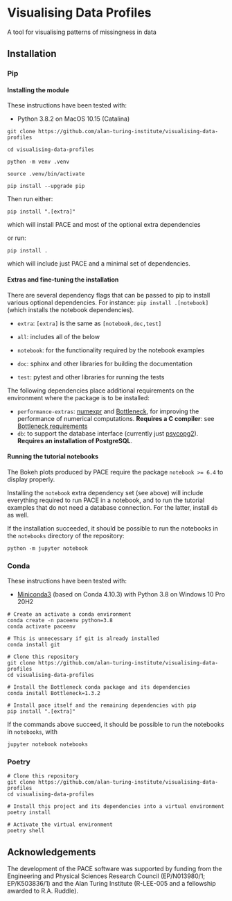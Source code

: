 # Visualising Data Profiles
A tool for visualising patterns of missingness in data

## Installation

### Pip

#### Installing the module

These instructions have been tested with:
- Python 3.8.2 on MacOS 10.15 (Catalina)

```
git clone https://github.com/alan-turing-institute/visualising-data-profiles

cd visualising-data-profiles

python -m venv .venv

source .venv/bin/activate

pip install --upgrade pip
```

Then run either:

```
pip install ".[extra]"
```
which will install PACE and most of the optional extra dependencies

or run:

```
pip install .
```

which will include just PACE and a minimal set of dependencies.


#### Extras and fine-tuning the installation

There are several dependency flags that can be passed to pip to install
various optional dependencies.  For instance: `pip install .[notebook]` (which installs the notebook dependencies).

 - `extra`: `[extra]` is the same as `[notebook,doc,test]`
 - `all`: includes all of the below

 - `notebook`: for the functionality required by the notebook examples
 - `doc`: sphinx and other libraries for building the documentation
 - `test`: pytest and other libraries for running the tests

The following dependencies place additional requirements on the environment where the package is to be installed:
 - `performance-extras`: [numexpr](https://numexpr.readthedocs.io/projects/NumExpr3/en/latest/) and [Bottleneck](https://bottleneck.readthedocs.io/en/latest/), for improving the performance of numerical computations. **Requires a C compiler**: see [Bottleneck requirements](https://bottleneck.readthedocs.io/en/latest/intro.html#install)
 - `db`: to support the database interface (currently just [psycopg2](https://www.psycopg.org/docs/)). **Requires an installation of PostgreSQL**.


#### Running the tutorial notebooks

The Bokeh plots produced by PACE require the package `notebook >= 6.4` to display properly.

Installing the `notebook` extra dependency set (see above) will include everything
required to run PACE in a notebook, and to run the tutorial examples
that do not need a database connection. For the latter, install `db`
as well.

If the installation succeeded, it should be possible to run the
notebooks in the `notebooks` directory of the repository:

```
python -m jupyter notebook
```

### Conda

These instructions have been tested with:
- [Miniconda3](https://docs.conda.io/en/latest/miniconda.html) (based on Conda 4.10.3) with Python 3.8 on Windows 10 Pro 20H2

```posh
# Create an activate a conda environment
conda create -n paceenv python=3.8
conda activate paceenv

# This is unnecessary if git is already installed
conda install git

# Clone this repository
git clone https://github.com/alan-turing-institute/visualising-data-profiles
cd visualising-data-profiles
 
# Install the Bottleneck conda package and its dependencies
conda install Bottleneck=1.3.2
 
# Install pace itself and the remaining dependencies with pip
pip install ".[extra]"
```

If the commands above succeed, it should be possible to run the notebooks in `notebooks`, with

```
jupyter notebook notebooks
```

### Poetry

```
# Clone this repository
git clone https://github.com/alan-turing-institute/visualising-data-profiles
cd visualising-data-profiles

# Install this project and its dependencies into a virtual environment
poetry install

# Activate the virtual environment
poetry shell
```

## Acknowledgements

The development of the PACE software was supported by funding from the Engineering and Physical Sciences Research Council (EP/N013980/1; EP/K503836/1) and the Alan Turing Institute (R-LEE-005 and a fellowship awarded to R.A. Ruddle).
